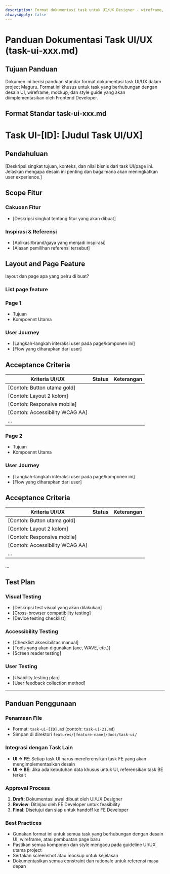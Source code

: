```yaml
---
description: Format dokumentasi task untuk UI/UX Designer - wireframe, mockup, dan style UI
alwaysApply: false
---
```


# Panduan Dokumentasi Task UI/UX (task-ui-xxx.md)

## Tujuan Panduan

Dokumen ini berisi panduan standar format dokumentasi task UI/UX dalam project Maguru. Format ini khusus untuk task yang berhubungan dengan desain UI, wireframe, mockup, dan style guide yang akan diimplementasikan oleh Frontend Developer.

## Format Standar task-ui-xxx.md

# Task UI-[ID]: [Judul Task UI/UX]

## Pendahuluan

[Deskripsi singkat tujuan, konteks, dan nilai bisnis dari task UI/page ini. Jelaskan mengapa desain ini penting dan bagaimana akan meningkatkan user experience.]

## Scope Fitur

### Cakuoan Fitur

- [Deskripsi singkat tentang fitur yang akan dibuat]

### Inspirasi & Referensi

- [Aplikasi/brand/gaya yang menjadi inspirasi]
- [Alasan pemilihan referensi tersebut]

## Layout and Page Feature

layout dan page apa yang pelru di buat?

### List page feature

### Page 1

- Tujuan
- Kompoennt Utama

### User Journey

- [Langkah-langkah interaksi user pada page/komponen ini]
- [Flow yang diharapkan dari user]

## Acceptance Criteria

| Kriteria UI/UX                  | Status | Keterangan |
| ------------------------------- | ------ | ---------- |
| [Contoh: Button utama gold]     |        |            |
| [Contoh: Layout 2 kolom]        |        |            |
| [Contoh: Responsive mobile]     |        |            |
| [Contoh: Accessibility WCAG AA] |        |            |
| ...                             |        |            |

### Page 2

- Tujuan
- Kompoennt Utama

### User Journey

- [Langkah-langkah interaksi user pada page/komponen ini]
- [Flow yang diharapkan dari user]

## Acceptance Criteria

| Kriteria UI/UX                  | Status | Keterangan |
| ------------------------------- | ------ | ---------- |
| [Contoh: Button utama gold]     |        |            |
| [Contoh: Layout 2 kolom]        |        |            |
| [Contoh: Responsive mobile]     |        |            |
| [Contoh: Accessibility WCAG AA] |        |            |
| ...                             |        |            |

...

## Test Plan

### Visual Testing

- [Deskripsi test visual yang akan dilakukan]
- [Cross-browser compatibility testing]
- [Device testing checklist]

### Accessibility Testing

- [Checklist aksesibilitas manual]
- [Tools yang akan digunakan (axe, WAVE, etc.)]
- [Screen reader testing]

### User Testing

- [Usability testing plan]
- [User feedback collection method]

---

## Panduan Penggunaan

### Penamaan File

- Format: `task-ui-[ID].md` (contoh: `task-ui-21.md`)
- Simpan di direktori `features/[feature-name]/docs/task-ui/`

### Integrasi dengan Task Lain

- **UI → FE**: Setiap task UI harus mereferensikan task FE yang akan mengimplementasikan desain
- **UI → BE**: Jika ada kebutuhan data khusus untuk UI, referensikan task BE terkait

### Approval Process

1. **Draft**: Dokumentasi awal dibuat oleh UI/UX Designer
2. **Review**: Ditinjau oleh FE Developer untuk feasibility
3. **Final**: Disetujui dan siap untuk handoff ke FE Developer

### Best Practices

- Gunakan format ini untuk semua task yang berhubungan dengan desain UI, wireframe, atau pembuatan page baru
- Pastikan semua komponen dan style mengacu pada guideline UI/UX utama project
- Sertakan screenshot atau mockup untuk kejelasan
- Dokumentasikan semua constraint dan rationale untuk referensi masa depan
